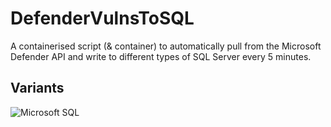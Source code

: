 # DefenderVulnsToSQL
A containerised script (&amp; container) to automatically pull from the Microsoft Defender API and write to different types of SQL Server every 5 minutes. 

## Variants 
![Microsoft SQL]("https://github.com/NickJongens/DefenderVulnsToSQL/blob/MSSQL/README.md")
